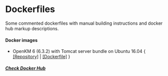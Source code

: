 # Dockerfiles

Some commented dockerfiles with manual building instructions and docker hub markup descriptions.

#### Docker images

 - OpenKM 6 (6.3.2) with Tomcat server bundle on Ubuntu 16.04 { [[Repository]](https://hub.docker.com/r/eduardomota/openkm6/) | [[Dockerfile]](https://github.com/eduardomota/dockerfiles/blob/master/openkm6/6.3.2/Dockerfile) }

##### [Check Docker Hub](https://hub.docker.com/u/eduardomota/)
